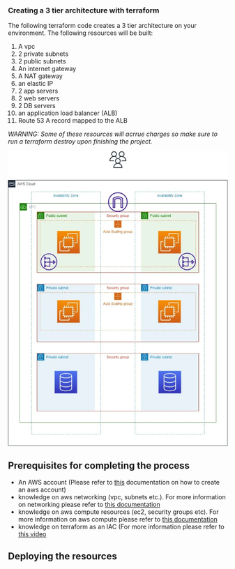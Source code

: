 ### Creating a 3 tier architecture with terraform

The following terraform code creates a 3 tier architecture on your environment. The following resources will be built:

1. A vpc
2. 2 private subnets
3. 2 public subnets
4. An internet gateway
5. A NAT gateway
6. an elastic IP
7. 2 app servers
8. 2 web servers
9. 2 DB servers
10. an application load balancer (ALB)
11. Route 53 A record mapped to the ALB

*WARNING: Some of these resources will acrrue charges so make sure to run a terraform destroy upon finishing the project.*

![1708317189901](image/README/1708317189901.png)

## Prerequisites for completing the process

* An AWS account (Please refer to [this](https://docs.aws.amazon.com/accounts/latest/reference/manage-acct-creating.html) documentation on how to create an aws account)
* knowledge on aws networking (vpc, subnets etc.). For more information on networking please refer to [this documentation](https://aws.amazon.com/products/networking/)
* knowledge on aws compute resources (ec2, security groups etc). For more information on aws compute please refer to [this documentation](https://docs.aws.amazon.com/whitepapers/latest/aws-overview/compute-services.html)
* knowledge on terraform as an IAC (For more information please refer to [this video](https://www.youtube.com/watch?v=7xngnjfIlK4)

## Deploying the resources
